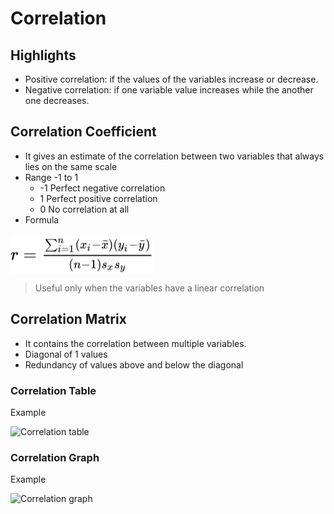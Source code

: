 # Correlation

## Highlights

* Positive correlation: if the values of the variables increase or decrease.
* Negative correlation: if one variable value increases while the another one decreases.

## Correlation Coefficient

* It gives an estimate of the correlation between two variables that always lies on the same scale
* Range -1 to 1
  * -1 Perfect negative correlation
  * 1 Perfect positive correlation
  * 0 No correlation at all
* Formula

<!-- $r=\frac{\sum_{i=1}^n(x_i-\bar{x})(y_i-\bar{y})}{(n-1)s_xs_y}$ --> <img style="transform: translateY(0.25em);" src="../../svg/TrZ97JYpff.svg"/>

> Useful only when the variables have a linear correlation

## Correlation Matrix

* It contains the correlation between multiple variables.
* Diagonal of 1 values
* Redundancy of values above and below the diagonal

### Correlation Table

Example


![Correlation table](../images/CorrelationTable.png)

### Correlation Graph
Example


![Correlation graph](../images/CorrelationGraph.png)